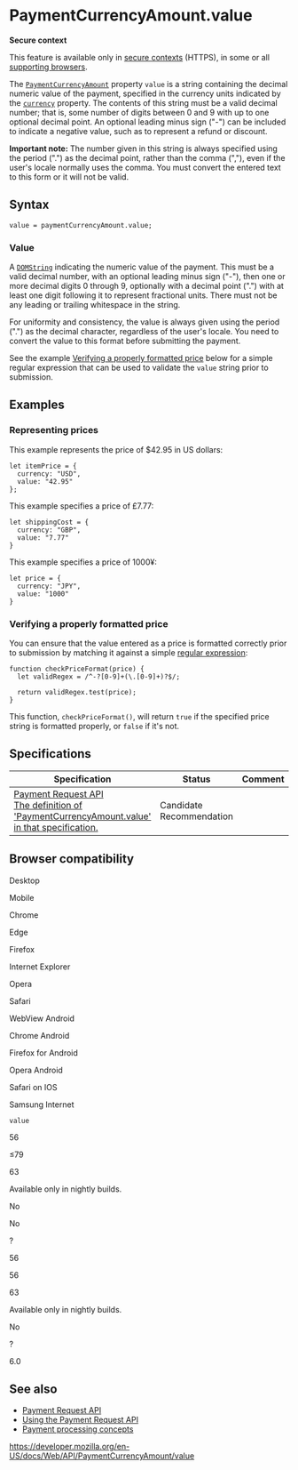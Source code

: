 # PaymentCurrencyAmount.value

**Secure context**

This feature is available only in [secure contexts](https://developer.mozilla.org/en-US/docs/Web/Security/Secure_Contexts) (HTTPS), in some or all [supporting browsers](#browser_compatibility).

The [`PaymentCurrencyAmount`](../paymentcurrencyamount) property `value` is a string containing the decimal numeric value of the payment, specified in the currency units indicated by the [`currency`](currency) property. The contents of this string must be a valid decimal number; that is, some number of digits between 0 and 9 with up to one optional decimal point. An optional leading minus sign ("-") can be included to indicate a negative value, such as to represent a refund or discount.

**Important note:** The number given in this string is always specified using the period (".") as the decimal point, rather than the comma (","), even if the user's locale normally uses the comma. You must convert the entered text to this form or it will not be valid.

## Syntax

    value = paymentCurrencyAmount.value;

### Value

A [`DOMString`](../domstring) indicating the numeric value of the payment. This must be a valid decimal number, with an optional leading minus sign ("-"), then one or more decimal digits 0 through 9, optionally with a decimal point (".") with at least one digit following it to represent fractional units. There must not be any leading or trailing whitespace in the string.

For uniformity and consistency, the value is always given using the period (".") as the decimal character, regardless of the user's locale. You need to convert the value to this format before submitting the payment.

See the example [Verifying a properly formatted price](#verifying_a_properly_formatted_price) below for a simple regular expression that can be used to validate the `value` string prior to submission.

## Examples

### Representing prices

This example represents the price of $42.95 in US dollars:

    let itemPrice = {
      currency: "USD",
      value: "42.95"
    };

This example specifies a price of £7.77:

    let shippingCost = {
      currency: "GBP",
      value: "7.77"
    }

This example specifies a price of 1000¥:

    let price = {
      currency: "JPY",
      value: "1000"
    }

### Verifying a properly formatted price

You can ensure that the value entered as a price is formatted correctly prior to submission by matching it against a simple [regular expression](https://developer.mozilla.org/en-US/docs/Glossary/Regular_expression):

    function checkPriceFormat(price) {
      let validRegex = /^-?[0-9]+(\.[0-9]+)?$/;

      return validRegex.test(price);
    }

This function, `checkPriceFormat()`, will return `true` if the specified price string is formatted properly, or `false` if it's not.

## Specifications

<table><thead><tr class="header"><th>Specification</th><th>Status</th><th>Comment</th></tr></thead><tbody><tr class="odd"><td><a href="https://w3c.github.io/payment-request/#dom-paymentcurrencyamount-value">Payment Request API<br />
<span class="small">The definition of 'PaymentCurrencyAmount.value' in that specification.</span></a></td><td><span class="spec-cr">Candidate Recommendation</span></td><td></td></tr></tbody></table>

## Browser compatibility

Desktop

Mobile

Chrome

Edge

Firefox

Internet Explorer

Opera

Safari

WebView Android

Chrome Android

Firefox for Android

Opera Android

Safari on IOS

Samsung Internet

`value`

56

≤79

63

Available only in nightly builds.

No

No

?

56

56

63

Available only in nightly builds.

No

?

6.0

## See also

- [Payment Request API](../payment_request_api)
- [Using the Payment Request API](../payment_request_api/using_the_payment_request_api)
- [Payment processing concepts](../payment_request_api/concepts)

<a href="https://developer.mozilla.org/en-US/docs/Web/API/PaymentCurrencyAmount/value" class="_attribution-link">https://developer.mozilla.org/en-US/docs/Web/API/PaymentCurrencyAmount/value</a>
